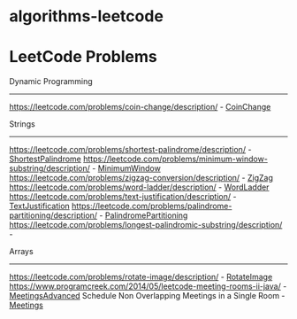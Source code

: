 # algorithms-leetcode
LeetCode Problems
=================

Dynamic Programming
- - - - - - - - - -
https://leetcode.com/problems/coin-change/description/ - [CoinChange](./src/main/java/algorithms/leetcode/dynamicprogramming/CoinChange.java)

Strings
- - - -
https://leetcode.com/problems/shortest-palindrome/description/ - [ShortestPalindrome](./src/main/java/algorithms/leetcode/strings/ShortestPalindrome.java)
https://leetcode.com/problems/minimum-window-substring/description/ - [MinimumWindow](./src/main/java/algorithms/leetcode/strings/MinimumWindow.java)
https://leetcode.com/problems/zigzag-conversion/description/ - [ZigZag](./src/main/java/algorithms/leetcode/strings/ZigZag.java)
https://leetcode.com/problems/word-ladder/description/ - [WordLadder](./src/main/java/algorithms/leetcode/strings/WordLadder.java)
https://leetcode.com/problems/text-justification/description/ - [TextJustification](./src/main/java/algorithms/leetcode/strings/TextJustification.java)
https://leetcode.com/problems/palindrome-partitioning/description/ - [PalindromePartitioning](./src/main/java/algorithms/leetcode/strings/PalindromePartitioning.java)
https://leetcode.com/problems/longest-palindromic-substring/description/ - []()

Arrays
- - - -
https://leetcode.com/problems/rotate-image/description/ - [RotateImage](./src/main/java/algorithms/leetcode/arrays/RotateImage.java)
https://www.programcreek.com/2014/05/leetcode-meeting-rooms-ii-java/ - [MeetingsAdvanced](./src/main/java/algorithms/leetcode/arrays/MeetingsAdvanced.java)
Schedule Non Overlapping Meetings in a Single Room - [Meetings](Meetings.java)

